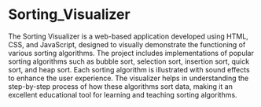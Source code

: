 # Sorting_Visualizer

The Sorting Visualizer is a web-based application developed using HTML, CSS, and JavaScript, designed to visually demonstrate the functioning of various sorting algorithms. The project includes implementations of popular sorting algorithms such as bubble sort, selection sort, insertion sort, quick sort, and heap sort. Each sorting algorithm is illustrated with sound effects to enhance the user experience. The visualizer helps in understanding the step-by-step process of how these algorithms sort data, making it an excellent educational tool for learning and teaching sorting algorithms.
